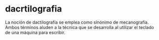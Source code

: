 # dacrtilografia

La noción de dactilografía se emplea como sinónimo de mecanografía. Ambos términos aluden a la técnica que se desarrolla al utilizar el teclado de una máquina para escribir.

